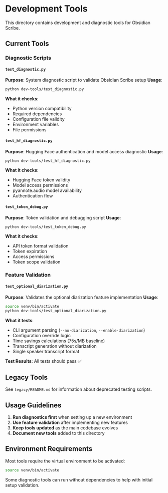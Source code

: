 # Development Tools

This directory contains development and diagnostic tools for Obsidian Scribe.

## Current Tools

### Diagnostic Scripts

#### `test_diagnostic.py`
**Purpose**: System diagnostic script to validate Obsidian Scribe setup
**Usage**: 
```bash
python dev-tools/test_diagnostic.py
```
**What it checks**:
- Python version compatibility
- Required dependencies
- Configuration file validity
- Environment variables
- File permissions

#### `test_hf_diagnostic.py`
**Purpose**: Hugging Face authentication and model access diagnostic
**Usage**:
```bash
python dev-tools/test_hf_diagnostic.py
```
**What it checks**:
- Hugging Face token validity
- Model access permissions
- pyannote.audio model availability
- Authentication flow

#### `test_token_debug.py`
**Purpose**: Token validation and debugging script
**Usage**:
```bash
python dev-tools/test_token_debug.py
```
**What it checks**:
- API token format validation
- Token expiration
- Access permissions
- Token scope validation

### Feature Validation

#### `test_optional_diarization.py`
**Purpose**: Validates the optional diarization feature implementation
**Usage**:
```bash
source venv/bin/activate
python dev-tools/test_optional_diarization.py
```
**What it tests**:
- CLI argument parsing (`--no-diarization`, `--enable-diarization`)
- Configuration override logic
- Time savings calculations (75s/MB baseline)
- Transcript generation without diarization
- Single speaker transcript format

**Test Results**: All tests should pass ✅

## Legacy Tools

See `legacy/README.md` for information about deprecated testing scripts.

## Usage Guidelines

1. **Run diagnostics first** when setting up a new environment
2. **Use feature validation** after implementing new features
3. **Keep tools updated** as the main codebase evolves
4. **Document new tools** added to this directory

## Environment Requirements

Most tools require the virtual environment to be activated:
```bash
source venv/bin/activate
```

Some diagnostic tools can run without dependencies to help with initial setup validation.